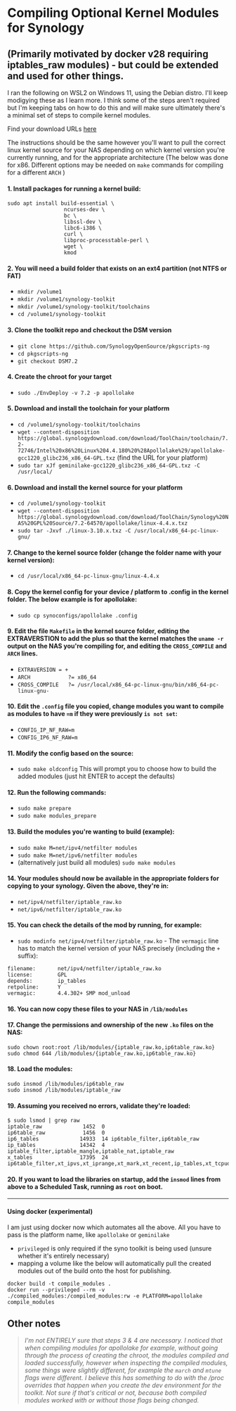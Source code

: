 # Compiling Optional Kernel Modules for Synology
## (Primarily motivated by docker v28 requiring iptables_raw modules) - but could be extended and used for other things.

I ran the following on WSL2 on Windows 11, using the Debian distro.
I'll keep modigying these as I learn more. I think some of the steps aren't required but I'm keeping tabs on how to do this and will make sure ultimately there's a minimal set of steps to compile kernel modules.

Find your download URLs [here](https://archive.synology.com/download/ToolChain)

The instructions should be the same however you'll want to pull the correct linux kernel source for your NAS depending on which kernel version you're currently running, and for the appropriate architecture (The below was done for x86. Different options may be needed on `make` commands for compiling for a different `ARCH` )

#### 1. Install packages for running a kernel build:
```
sudo apt install build-essential \
                  ncurses-dev \
                  bc \
                  libssl-dev \
                  libc6-i386 \
                  curl \
                  libproc-processtable-perl \
                  wget \
                  kmod
```

#### 2. You will need a build folder that exists on an ext4 partition (not NTFS or FAT)
 * `mkdir /volume1`
 * `mkdir /volume1/synology-toolkit`
 * `mkdir /volume1/synology-toolkit/toolchains`
 * `cd /volume1/synology-toolkit`


#### 3. Clone the toolkit repo and checkout the DSM version
 * `git clone https://github.com/SynologyOpenSource/pkgscripts-ng`
 * `cd pkgscripts-ng`
 * `git checkout DSM7.2`

#### 4. Create the chroot for your target
 * `sudo ./EnvDeploy -v 7.2 -p apollolake`

#### 5. Download and install the toolchain for your platform
 * `cd /volume1/synology-toolkit/toolchains`
 * `wget --content-disposition https://global.synologydownload.com/download/ToolChain/toolchain/7.2-72746/Intel%20x86%20Linux%204.4.180%20%28Apollolake%29/apollolake-gcc1220_glibc236_x86_64-GPL.txz` (find the URL for your platform)
 * `sudo tar xJf geminilake-gcc1220_glibc236_x86_64-GPL.txz -C /usr/local/`

#### 6. Download and install the kernel source for your platform
 * `cd /volume1/synology-toolkit`
 * `wget --content-disposition https://global.synologydownload.com/download/ToolChain/Synology%20NAS%20GPL%20Source/7.2-64570/apollolake/linux-4.4.x.txz`
 * `sudo tar -Jxvf ./linux-3.10.x.txz -C /usr/local/x86_64-pc-linux-gnu/`

#### 7. Change to the kernel source folder (change the folder name with your kernel version):
 * `cd /usr/local/x86_64-pc-linux-gnu/linux-4.4.x`

#### 8. Copy the kernel config for your device / platform to .config in the kernel folder. The below example is for apollolake:
 * `sudo cp synoconfigs/apollolake .config`

#### 9. Edit the file `Makefile` in the kernel source folder, editing the EXTRAVERSTION to add the plus so that the kernel matches the `uname -r` output on the NAS you're compiling for, and editing the `CROSS_COMPILE` and `ARCH` lines.
 * `EXTRAVERSION = +`
 * `ARCH            ?= x86_64`
 * `CROSS_COMPILE   ?= /usr/local/x86_64-pc-linux-gnu/bin/x86_64-pc-linux-gnu-`

#### 10. Edit the `.config` file you copied, change modules you want to compile as modules to have `=m` if they were previously `is not set`:
 * `CONFIG_IP_NF_RAW=m`
 * `CONFIG_IP6_NF_RAW=m`

#### 11. Modify the config based on the source:
 * `sudo make oldconfig` This will prompt you to choose how to build the added modules (just hit ENTER to accept the defaults)

#### 12. Run the following commands:
 * `sudo make prepare`
 * `sudo make modules_prepare`

#### 13. Build the modules you're wanting to build (example):
 * `sudo make M=net/ipv4/netfilter modules`
 * `sudo make M=net/ipv6/netfilter modules`
 * (alternatively just build all modules) `sudo make modules`

#### 14. Your modules should now be available in the appropriate folders for copying to your synology. Given the above, they're in:
 * `net/ipv4/netfilter/iptable_raw.ko`
 * `net/ipv6/netfilter/iptable_raw.ko`

#### 15. You can check the details of the mod by running, for example:
 * `sudo modinfo net/ipv4/netfilter/iptable_raw.ko` - The `vermagic` line has to match the kernel version of your NAS precisely (including the `+` suffix):
```
filename:       net/ipv4/netfilter/iptable_raw.ko
license:        GPL
depends:        ip_tables
retpoline:      Y
vermagic:       4.4.302+ SMP mod_unload
```

#### 16. You can now copy these files to your NAS in `/lib/modules`

#### 17. Change the permissions and ownership of the new `.ko` files on the NAS:
```
sudo chown root:root /lib/modules/{iptable_raw.ko,ip6table_raw.ko}
sudo chmod 644 /lib/modules/{iptable_raw.ko,ip6table_raw.ko}
```

#### 18. Load the modules:
```
sudo insmod /lib/modules/ip6table_raw
sudo insmod /lib/modules/iptable_raw
```

#### 19. Assuming you received no errors, validate they're loaded:
```
$ sudo lsmod | grep raw
iptable_raw             1452  0
ip6table_raw            1456  0
ip6_tables             14933  14 ip6table_filter,ip6table_raw
ip_tables              14342  4 iptable_filter,iptable_mangle,iptable_nat,iptable_raw
x_tables               17395  24 ip6table_filter,xt_ipvs,xt_iprange,xt_mark,xt_recent,ip_tables,xt_tcpudp,ipt_MASQUERADE,xt_geoip,xt_limit,xt_state,xt_conntrack,xt_LOG,xt_mac,xt_nat,xt_set,xt_multiport,iptable_filter,ip6table_raw,xt_REDIRECT,iptable_mangle,ip6_tables,xt_addrtype,iptable_raw
```

#### 20. If you want to load the libraries on startup, add the `insmod` lines from above to a Scheduled Task, running as `root` on boot.

-------------------

#### Using docker (experimental)

I am just using docker now which automates all the above. All you have to pass is the platform name, like `apollolake` or `geminilake`

* `privileged` is only required if the syno toolkit is being used (unsure whether it's entirely necessary) 
* mapping a volume like the below will automatically pull the created modules out of the build onto the host for publishing.

```
docker build -t compile_modules .
docker run --privileged --rm -v ./compiled_modules:/compiled_modules:rw -e PLATFORM=apollolake compile_modules
```

## Other notes

> *I'm not ENTIRELY sure that steps 3 & 4 are necessary. I noticed that when compiling modules for apollolake for example, without going through the process of creating the chroot, the modules compiled and loaded successfully, however when inspecting the compiled modules, some things were slightly different, for example the `march` and `mtune` flags were different. I believe this has something to do with the /proc overrides that happen when you create the dev environment for the toolkit. Not sure if that's critical or not, because both compiled modules worked with or without those flags being changed.*
